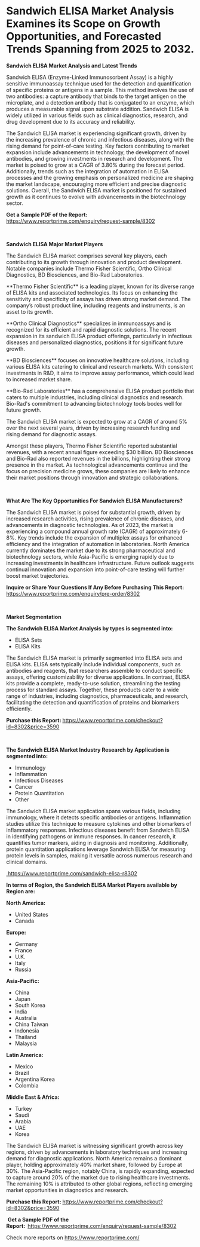 <p><h1>Sandwich ELISA Market Analysis Examines its Scope on Growth Opportunities, and Forecasted Trends Spanning from 2025 to 2032.</h1></p><p><strong>Sandwich ELISA Market Analysis and Latest Trends</strong></p>
<p><p>Sandwich ELISA (Enzyme-Linked Immunosorbent Assay) is a highly sensitive immunoassay technique used for the detection and quantification of specific proteins or antigens in a sample. This method involves the use of two antibodies: a capture antibody that binds to the target antigen on the microplate, and a detection antibody that is conjugated to an enzyme, which produces a measurable signal upon substrate addition. Sandwich ELISA is widely utilized in various fields such as clinical diagnostics, research, and drug development due to its accuracy and reliability.</p><p>The Sandwich ELISA market is experiencing significant growth, driven by the increasing prevalence of chronic and infectious diseases, along with the rising demand for point-of-care testing. Key factors contributing to market expansion include advancements in technology, the development of novel antibodies, and growing investments in research and development. The market is poised to grow at a CAGR of 3.80% during the forecast period. Additionally, trends such as the integration of automation in ELISA processes and the growing emphasis on personalized medicine are shaping the market landscape, encouraging more efficient and precise diagnostic solutions. Overall, the Sandwich ELISA market is positioned for sustained growth as it continues to evolve with advancements in the biotechnology sector.</p></p>
<p><strong>Get a Sample PDF of the Report:&nbsp;</strong> <a href="https://www.reportprime.com/enquiry/request-sample/8302?utm_campaign=2943&utm_medium=2&utm_source=Github&utm_content=ia&utm_term=19032025&utm_id=sandwich-elisa">https://www.reportprime.com/enquiry/request-sample/8302</a></p>
<p>&nbsp;</p>
<p><strong>Sandwich ELISA Major Market Players</strong></p>
<p><p>The Sandwich ELISA market comprises several key players, each contributing to its growth through innovation and product development. Notable companies include Thermo Fisher Scientific, Ortho Clinical Diagnostics, BD Biosciences, and Bio-Rad Laboratories.</p><p>**Thermo Fisher Scientific** is a leading player, known for its diverse range of ELISA kits and associated technologies. Its focus on enhancing the sensitivity and specificity of assays has driven strong market demand. The company’s robust product line, including reagents and instruments, is an asset to its growth.</p><p>**Ortho Clinical Diagnostics** specializes in immunoassays and is recognized for its efficient and rapid diagnostic solutions. The recent expansion in its sandwich ELISA product offerings, particularly in infectious diseases and personalized diagnostics, positions it for significant future growth.</p><p>**BD Biosciences** focuses on innovative healthcare solutions, including various ELISA kits catering to clinical and research markets. With consistent investments in R&D, it aims to improve assay performance, which could lead to increased market share.</p><p>**Bio-Rad Laboratories** has a comprehensive ELISA product portfolio that caters to multiple industries, including clinical diagnostics and research. Bio-Rad's commitment to advancing biotechnology tools bodes well for future growth.</p><p>The Sandwich ELISA market is expected to grow at a CAGR of around 5% over the next several years, driven by increasing research funding and rising demand for diagnostic assays.</p><p>Amongst these players, Thermo Fisher Scientific reported substantial revenues, with a recent annual figure exceeding $30 billion. BD Biosciences and Bio-Rad also reported revenues in the billions, highlighting their strong presence in the market. As technological advancements continue and the focus on precision medicine grows, these companies are likely to enhance their market positions through innovation and strategic collaborations.</p></p>
<p>&nbsp;</p>
<p><strong>What Are The Key Opportunities For Sandwich ELISA Manufacturers?</strong></p>
<p><p>The Sandwich ELISA market is poised for substantial growth, driven by increased research activities, rising prevalence of chronic diseases, and advancements in diagnostic technologies. As of 2023, the market is experiencing a compound annual growth rate (CAGR) of approximately 6-8%. Key trends include the expansion of multiplex assays for enhanced efficiency and the integration of automation in laboratories. North America currently dominates the market due to its strong pharmaceutical and biotechnology sectors, while Asia-Pacific is emerging rapidly due to increasing investments in healthcare infrastructure. Future outlook suggests continual innovation and expansion into point-of-care testing will further boost market trajectories.</p></p>
<p><strong>Inquire or Share Your Questions If Any Before Purchasing This Report:</strong> <a href="https://www.reportprime.com/enquiry/pre-order/8302?utm_campaign=2943&utm_medium=2&utm_source=Github&utm_content=ia&utm_term=19032025&utm_id=sandwich-elisa">https://www.reportprime.com/enquiry/pre-order/8302</a></p>
<p>&nbsp;</p>
<p><strong>Market Segmentation</strong></p>
<p><strong>The Sandwich ELISA Market Analysis by types is segmented into:</strong></p>
<p><ul><li>ELISA Sets</li><li>ELISA Kits</li></ul></p>
<p><p>The Sandwich ELISA market is primarily segmented into ELISA sets and ELISA kits. ELISA sets typically include individual components, such as antibodies and reagents, that researchers assemble to conduct specific assays, offering customizability for diverse applications. In contrast, ELISA kits provide a complete, ready-to-use solution, streamlining the testing process for standard assays. Together, these products cater to a wide range of industries, including diagnostics, pharmaceuticals, and research, facilitating the detection and quantification of proteins and biomarkers efficiently.</p></p>
<p><strong>Purchase this Report:&nbsp;</strong><a href="https://www.reportprime.com/checkout?id=8302&price=3590&utm_campaign=2943&utm_medium=2&utm_source=Github&utm_content=ia&utm_term=19032025&utm_id=sandwich-elisa">https://www.reportprime.com/checkout?id=8302&price=3590</a></p>
<p>&nbsp;</p>
<p><strong>The Sandwich ELISA Market Industry Research by Application is segmented into:</strong></p>
<p><ul><li>Immunology</li><li>Inflammation</li><li>Infectious Diseases</li><li>Cancer</li><li>Protein Quantitation</li><li>Other</li></ul></p>
<p><p>The Sandwich ELISA market application spans various fields, including immunology, where it detects specific antibodies or antigens. Inflammation studies utilize this technique to measure cytokines and other biomarkers of inflammatory responses. Infectious diseases benefit from Sandwich ELISA in identifying pathogens or immune responses. In cancer research, it quantifies tumor markers, aiding in diagnosis and monitoring. Additionally, protein quantitation applications leverage Sandwich ELISA for measuring protein levels in samples, making it versatile across numerous research and clinical domains.</p></p>
<p><a href="https://www.reportprime.com/sandwich-elisa-r8302?utm_campaign=2943&utm_medium=2&utm_source=Github&utm_content=ia&utm_term=19032025&utm_id=sandwich-elisa">&nbsp;https://www.reportprime.com/sandwich-elisa-r8302</a></p>
<p><strong>In terms of Region, the Sandwich ELISA Market Players available by Region are:</strong></p>
<p>
    <p> <strong> North America: </strong>
        <ul>
            <li>United States</li>
            <li>Canada</li>
        </ul>
        </p> 
    <p> <strong> Europe: </strong>
        <ul>
            <li>Germany</li>
            <li>France</li>
            <li>U.K.</li>
            <li>Italy</li>
            <li>Russia</li>
        </ul>
        </p> 
    <p> <strong> Asia-Pacific: </strong>
        <ul>
            <li>China</li>
            <li>Japan</li>
            <li>South Korea</li>
            <li>India</li>
            <li>Australia</li>
            <li>China Taiwan</li>
            <li>Indonesia</li>
            <li>Thailand</li>
            <li>Malaysia</li>
        </ul>
        </p> 
    <p> <strong> Latin America: </strong>
        <ul>
            <li>Mexico</li>
            <li>Brazil</li>
            <li>Argentina Korea</li>
            <li>Colombia</li>
        </ul>
        </p> 
    <p> <strong> Middle East & Africa: </strong>
        <ul>
            <li>Turkey</li>
            <li>Saudi</li>
            <li>Arabia</li>
            <li>UAE</li>
            <li>Korea</li>
        </ul>
    </p>
    </p>
<p><p>The Sandwich ELISA market is witnessing significant growth across key regions, driven by advancements in laboratory techniques and increasing demand for diagnostic applications. North America remains a dominant player, holding approximately 40% market share, followed by Europe at 30%. The Asia-Pacific region, notably China, is rapidly expanding, expected to capture around 20% of the market due to rising healthcare investments. The remaining 10% is attributed to other global regions, reflecting emerging market opportunities in diagnostics and research.</p></p>
<p><strong>Purchase this Report: </strong><a href="https://www.reportprime.com/checkout?id=8302&price=3590&utm_campaign=2943&utm_medium=2&utm_source=Github&utm_content=ia&utm_term=19032025&utm_id=sandwich-elisa">https://www.reportprime.com/checkout?id=8302&price=3590</a></p>
<p>&nbsp;<strong>Get a Sample PDF of the Report:&nbsp;&nbsp;</strong><a href="https://www.reportprime.com/enquiry/request-sample/8302?utm_campaign=2943&utm_medium=2&utm_source=Github&utm_content=ia&utm_term=19032025&utm_id=sandwich-elisa">https://www.reportprime.com/enquiry/request-sample/8302</a></p>
<p><strong></strong></p>
<p>Check more reports on <a href="https://www.reportprime.com/?utm_campaign=2943&utm_medium=2&utm_source=Github&utm_content=ia&utm_term=19032025&utm_id=sandwich-elisa">https://www.reportprime.com/</a></p>
